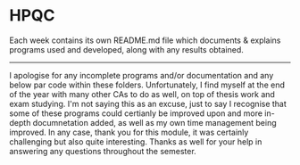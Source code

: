 # HPQC

Each week contains its own README.md file which documents & explains programs used and developed,
along with any results obtained.





------------------------------------------------------------------------------------------------------

I apologise for any incomplete programs and/or documentation and any below par code
within these folders. Unfortunately, I find myself at the end of the year with many other CAs to do as
well, on top of thesis work and exam studying. I'm not saying this as an excuse,
just to say I recognise that some of these programs could certianly be improved upon and
more in-depth documnetation added, as well as my own time management being improved.
In any case, thank you for this module, it was certainly challenging but also quite interesting.
Thanks as well for your help in answering any questions throughout the semester.
